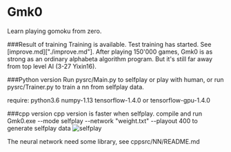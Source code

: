 # Gmk0
Learn playing gomoku from zero.

###Result of training
Training is available. Test training has started.
See [improve.md]["./improve.md"].
After playing 150'000 games, Gmk0 is as strong as an ordinary alphabeta algorithm program. But it's still far away from top level AI (3-27 Yixin16).

###Python version
Run pysrc/Main.py to selfplay or play with human,
or run pysrc/Trainer.py to train a nn from selfplay data.

require:
python3.6
numpy-1.13
tensorflow-1.4.0 or tensorflow-gpu-1.4.0

###cpp version
cpp version is faster when selfplay.
compile and run 
Gmk0.exe --mode selfplay --network "weight.txt" --playout 400
to generate selfplay data
![selfplay]("./selfplay.png")

The neural network need some library, see cppsrc/NN/README.md
